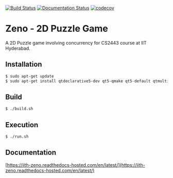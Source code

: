 [![Build Status](https://travis-ci.com/IITH-POPL2-Jan2018/concurrency-3.svg?token=xDjVbpvuG8jxXV3hQ9dW&branch=master)](https://travis-ci.com/IITH-POPL2-Jan2018/concurrency-3)
[![Documentation Status](https://readthedocs.com/projects/iith-zeno/badge/?version=latest)](https://iith-zeno.readthedocs-hosted.com/en/latest/?badge=latest)
[![codecov](https://codecov.io/gh/IITH-POPL2-Jan2018/concurrency-3/branch/master/graph/badge.svg?token=NuZQTwmyq5)](https://codecov.io/gh/IITH-POPL2-Jan2018/concurrency-3)


Zeno - 2D Puzzle Game
==========================

A 2D Puzzle game involving concurrency for CS2443 course at IIT Hyderabad.

Installation
------------
```bash
$ sudo apt-get update
$ sudo apt-get install qtdeclarative5-dev qt5-qmake qt5-default qtmultimedia5-dev libqt5multimediawidgets5 libqt5multimedia5-plugins libqt5multimedia5
```

Build
-----------
```bash
$ ./build.sh
```

Execution
---------
```bash
$ ./run.sh
```

Documentation
-------------
[https://iith-zeno.readthedocs-hosted.com/en/latest/](https://iith-zeno.readthedocs-hosted.com/en/latest/)
